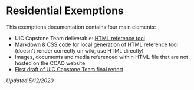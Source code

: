 # Residential Exemptions 

This exemptions documentation contains four main elements:

 * UIC Capstone Team deliverable: [HTML reference tool](exemptions/exem_process.html)
 * [Markdown](exemptions/exem_process.md) & CSS code for local generation of HTML reference tool (doesn't render correctly on wiki, use HTML directly)
 * Images, documents and media referenced within HTML file that are not hosted on the CCAO website
 * [First draft of UIC Capstone Team final report](exemptions/capstone/capstone_final_report.pdf)

*Updated 5/12/2020*
